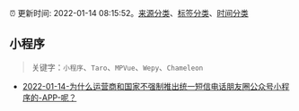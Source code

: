 :alarm_clock: 更新时间: 2022-01-14 08:15:52。[来源分类](../README.md)、[标签分类](../TAGS.md)、[时间分类](../TIMELINE.md)

## 小程序


> 关键字：`小程序`、`Taro`、`MPVue`、`Wepy`、`Chameleon`



- [2022-01-14-为什么运营商和国家不强制推出统一短信电话朋友圈公众号小程序的-APP-呢？](https://www.v2ex.com/t/828252) 